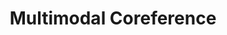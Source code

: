 ---
layout: page
title: Multimodal Coreference
description: Annotate person names of face tracks in news videos
img: assets/img/evangeline-shaw-DNVYaleNUF0-unsplash.jpg
importance: 2
category: work
related_publications: 
---